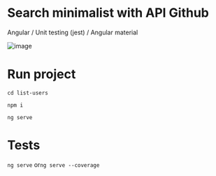 # Search minimalist with API Github

Angular / Unit testing (jest) / Angular material

![image](https://user-images.githubusercontent.com/39713034/140238426-06d3be46-85a1-4b24-ad44-fa6a18215e04.png)



# Run project




`cd list-users`

`npm i`

`ng serve`



# Tests

`ng serve` or`ng serve --coverage`
